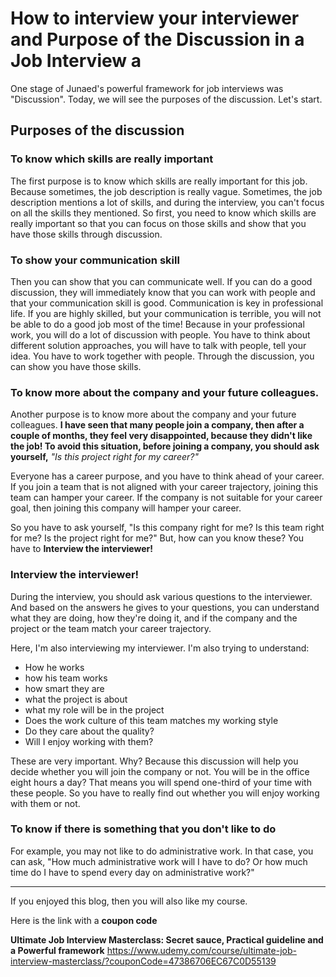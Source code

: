 # How to interview your interviewer and Purpose of the Discussion in a Job Interview a
One stage of Junaed's powerful framework for job interviews was "Discussion". Today, we will see the purposes of the discussion. 
Let's start. 

## Purposes of the discussion
### To know which skills are really important
The first purpose is to know which skills are really important for this job. Because sometimes, the job description is really vague. Sometimes, the job description mentions a lot of skills, and during the interview, you can't focus on all the skills they mentioned. 
So first, you need to know which skills are really important so that you can focus on those skills and show that you have those skills through discussion. 

### To show your communication skill
Then you can show that you can communicate well.
If you can do a good discussion, they will immediately know that you can work with people and that your communication skill is good. Communication is key in professional life. If you are highly skilled, but your communication is terrible, you will not be able to do a good job most of the time! Because in your professional work, you will do a lot of discussion with people. You have to think about different solution approaches, you will have to talk with people, tell your idea. You have to work together with people. Through the discussion, you can show you have those skills. 

### To know more about the company and your future colleagues.
Another purpose is to know more about the company and your future colleagues. 
**I have seen that many people join a company, then after a couple of months, they feel very disappointed, because they didn't like the job!
To avoid this situation, before joining a company, you should ask yourself,** _"Is this project right for my career?"_

Everyone has a career purpose, and you have to think ahead of your career. If you join a team that is not aligned with your career trajectory, joining this team can hamper your career. If the company is not suitable for your career goal, then joining this company will hamper your career. 

So you have to ask yourself, "Is this company right for me? Is this team right for me? Is the project right for me?" 
But, how can you know these? You have to **Interview the interviewer!**

### Interview the interviewer!
 
During the interview, you should ask various questions to the interviewer. And based on the answers he gives to your questions, you can understand what they are doing, how they're doing it, and if the company and the project or the team match your career trajectory. 

Here, I'm also interviewing my interviewer. I'm also trying to understand:
- How he works 
- how his team works
- how smart they are
- what the project is about
- what my role will be in the project
- Does the work culture of this team matches my working style
- Do they care about the quality? 
- Will I enjoy working with them?

These are very important. Why? Because this discussion will help you decide whether you will join the company or not. 
You will be in the office eight hours a day? That means you will spend one-third of your time with these people. So you have to really find out whether you will enjoy working with them or not. 

### To know if there is something that you don't like to do
For example, you may not like to do administrative work. In that case, you can ask, 
"How much administrative work will I have to do? Or how much time do I have to spend every day on administrative work?"

-----------
If you enjoyed this blog, then you will also like my course. 

Here is the link with a **coupon code**

**Ultimate Job Interview Masterclass: Secret sauce, Practical guideline and a Powerful framework**
https://www.udemy.com/course/ultimate-job-interview-masterclass/?couponCode=47386706EC67C0D55139
